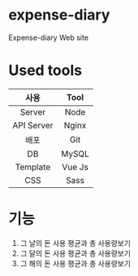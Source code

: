# expense-diary
Expense-diary Web site


# Used tools
| 사용  | Tool |
|:--------:|:--------:|
| Server | Node |
| API Server | Nginx|
| 배포 | Git |
| DB | MySQL | MongoDB -> MySQL
| Template | Vue Js |
| CSS | Sass |

# 기능
1. 그 날의 돈 사용 평균과 총 사용량보기
2. 그 달의 돈 사용 평균과 총 사용량보기
3. 그 해의 돈 사용 평균과 총 사용량보기
